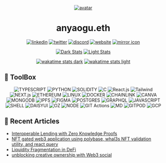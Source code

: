 
<div align="center">

[![avatar][1.1]][1]

# anyaogu.eth

[![linkedin](https://img.shields.io/badge/linkedin-0A66C2?style=for-the-badge&logo=linkedin&logoColor=FFFFFF)](https://linkedin.com/in/anyaogu/)
[![twitter](https://img.shields.io/badge/-twitter-1DA1F2?style=for-the-badge&logo=twitter&logoColor=FFFFFF)](https://twitter.com/peteranyaogu/)
[![discord](https://img.shields.io/badge/-Discord-5865F2?style=for-the-badge&logo=discord&logoColor=FFFFFF)](https://discordapp.com/users/700327336507080734)
[![website](https://img.shields.io/badge/-website-4285F4?style=for-the-badge&logo=googlechrome&logoColor=FFFFFF)](https://anyaogu.eth.limo)
[![mirror icon][1.2]][2]

[![Dark Stats](https://github-readme-stats.vercel.app/api?username=peteruche21&theme=github_dark&card_width=495&hide_title=true&show_icons=true&rank_icon=github#gh-dark-mode-only)](https://github.com/peteruche21/github-readme#gh-dark-mode-only)
[![Light Stats](https://github-readme-stats.vercel.app/api?username=peteruche21&theme=github_light&card_width=495&hide_title=true&show_icons=true&rank_icon=github#gh-light-mode-only)](https://github.com/peteruche21/github-readme#gh-light-mode-only)

<!---
[![Coding Stats Dark](https://github-readme-stats.vercel.app/api/top-langs/?username=peteruche21&langs_count=5&theme=github_dark&hide_title=true&hide=html,css,scss,dart,cmake,kotlin,makefile,swift&layout=donut#gh-dark-mode-only)](https://github.com/peteruche21/github-readme#gh-dark-mode-only)
[![Coding Stats Light](https://github-readme-stats.vercel.app/api/top-langs/?username=peteruche21&langs_count=5&theme=github_light&hide_title=true&hide=html,css,scss,dart,cmake,kotlin,makefile,swift&layout=donut#gh-light-mode-only)](https://github.com/peteruche21/github-readme#gh-light-mode-only)
-->

[![wakatime stats dark](https://ximon-readme-stats.vercel.app/api/wakatime?username=peteruche21&langs_count=5&hide=json,tsconfig,javascript,html,css,scss,cmake,kotlin,makefile,swift,yaml,toml&theme=github_dark&hide_title=true&range=last_7_days#gh-dark-mode-only)](https://github.com/ximon-x/github-readme#gh-dark-mode-only)
[![wakatime stats light](https://ximon-readme-stats.vercel.app/api/wakatime?username=peteruche21&langs_count=5&hide=json,tsconfig,javascript,html,css,scss,cmake,kotlin,makefile,swift,yaml,toml&theme=github_light&hide_title=true&range=last_7_days#gh-light-mode-only)](https://github.com/ximon-x/github-readme#gh-light-mode-only)

</div>

## 🧰 ToolBox

<div align="center">

![TYPESCRIPT](https://img.shields.io/badge/Typescript-3178C6?style=flat-square&logo=typescript&logoColor=ffffff)
![PYTHON](https://img.shields.io/badge/Python-3776AB?style=flat-square&logo=python&logoColor=ffffff)
![SOLIDITY](https://img.shields.io/badge/Solidity-363636?style=flat-square&logo=solidity&logoColor=ffffff)
![C](https://img.shields.io/badge/C-A8B9CC?style=flat-square&logo=cplusplus&logoColor=00599C)
![React.js](https://img.shields.io/badge/React-61DAFB?style=flat-square&logo=react&logoColor=ffffff)
![Tailwind](https://img.shields.io/badge/Tailwind-06B6D4?style=flat-square&logo=tailwindcss&logoColor=ffffff)
![NEXT.js](https://img.shields.io/badge/Next.js-000000?style=flat-square&logo=next.js&logoColor=ffffff)
![ETHEREUM](https://img.shields.io/badge/Ethereum-3C3C3D?style=flat-square&logo=ethereum&logoColor=ffffff)
![LINUX](https://img.shields.io/badge/Linux-FCC624?style=flat-square&logo=linux&logoColor=ffffff)
![DOCKER](https://img.shields.io/badge/Docker-2496ED?style=flat-square&logo=docker&logoColor=ffffff)
![CHAINLINK](https://img.shields.io/badge/Chainlink-375BD2?style=flat-square&logo=chainlink&logoColor=ffffff)
![CANVA](https://img.shields.io/badge/Canva-00C4CC?style=flat-square&logo=canva&logoColor=ffffff)
![MONGODB](https://img.shields.io/badge/Mongodb-47A248?style=flat-square&logo=mongodb&logoColor=ffffff)
![IPFS](https://img.shields.io/badge/IPFS-65C2CB?style=flat-square&logo=ipfs&logoColor=ffffff)
![FIGMA](https://img.shields.io/badge/Figma-F24E1E?style=flat-square&logo=figma&logoColor=ffffff)
![POSTGRES](https://img.shields.io/badge/Postgres-4169E1?style=flat-square&logo=postgresql&logoColor=ffffff)
![GRAPHQL](https://img.shields.io/badge/Graphql-E10098?style=flat-square&logo=graphql&logoColor=ffffff)
![JAVASCRIPT](https://img.shields.io/badge/Javascript-F7DF1E?style=flat-square&logo=javascript&logoColor=ffffff)
![SHELL](https://img.shields.io/badge/ZSH-4EAA25?style=flat-square&logo=gnubash&logoColor=ffffff)
![DAISYUI](https://img.shields.io/badge/DaisyUI-5A0EF8?style=flat-square&logo=daisyui&logoColor=ffffff)
![OZ](https://img.shields.io/badge/Openzeppelin-4E5EE4?style=flat-square&logo=openzeppelin&logoColor=ffffff)
![NODE](https://img.shields.io/badge/NodeJS-339933?style=flat-square&logo=node.js&logoColor=ffffff)
![GIT Actions](https://img.shields.io/badge/CI-Github-2088FF?style=flat-square&logo=githubactions&logoColor=ffffff)
![MD](https://img.shields.io/badge/Markdown-000000?style=flat-square&logo=markdown&logoColor=ffffff)
![GITPOD](https://img.shields.io/badge/Gitpod-FFAE33?style=flat-square&logo=gitpod&logoColor=ffffff)
![GCP](https://img.shields.io/badge/Cloud-GCP-4285F4?style=flat-square&logo=googlecloud&logoColor=ffffff)

</div>

## 📰 Recent Articles

- [Interoperable Lending with Zero Knowledge Proofs](https://mirror.xyz/anyaogu.eth/nRL9JKcUH7NJu1hD0M6jNeaU2U6o3Wkf4WHDCxp6t8k)
- [NFT gated web3 application using polybase, whal3s NFT validation utility, and react query](https://mirror.xyz/anyaogu.eth/Pf__G5CTqExqXYpbrjQcUfr6mMiJaDf1GCGMAn7TWro)
- [Liquidity Fragmentation in DeFi](https://mirror.xyz/anyaogu.eth/IKhk4L9G0egR5-88gIGXmU9pnZijsJmBf7RAPuu4i1A)
- [unblocking creative ownership with Web3 social](https://mirror.xyz/anyaogu.eth/N8-rCYjxKRw6rq-v1gaYeI_QBwCajRYZjQbjDx0KPTw)

[1]: https://anyaogu.eth.limo (anyaogu.eth)
[2]: https://www.mirror.xyz/anyaogu.eth (mirror.xyz)

[1.1]: https://ik.imagekit.io/p3buruum5/readme/wizardavatar.png?tr=w-200,h-200
[1.2]: https://ik.imagekit.io/p3buruum5/readme/mirror.png?tr=w-75
